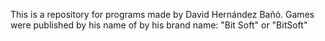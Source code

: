 This is a repository for programs made by David Hernández Bañó.
Games were published by his name of by his brand name: "Bit Soft" or "BitSoft"
